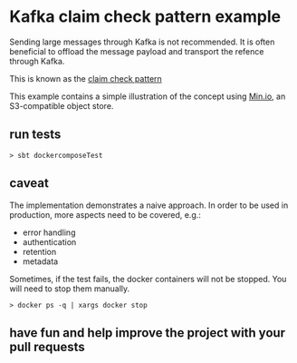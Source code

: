 # Kafka claim check pattern example

Sending large messages through Kafka is not recommended. It is often beneficial to offload the message payload and transport the refence through Kafka.

This is known as the [claim check pattern](https://www.enterpriseintegrationpatterns.com/patterns/messaging/StoreInLibrary.html)

This example contains a simple illustration of the concept using [Min.io](https://min.io/), an S3-compatible object store.

## run tests

`> sbt dockercomposeTest`

## caveat

The implementation demonstrates a naive approach. In order to be used in production, more aspects need to be covered, e.g.:

* error handling
* authentication
* retention
* metadata

Sometimes, if the test fails, the docker containers will not be stopped. You will need to stop them manually. 

`> docker ps -q | xargs docker stop ` 

## have fun and help improve the project with your pull requests
